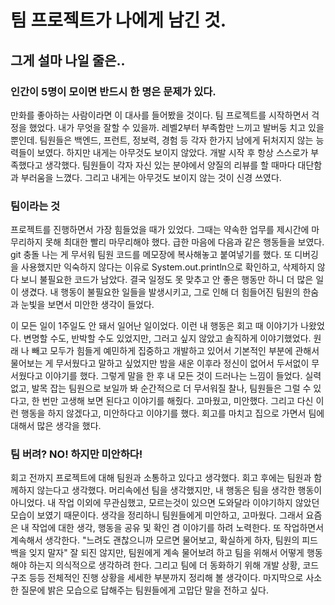 # 팀 프로젝트가 나에게 남긴 것.

## 그게 설마 나일 줄은..

### 인간이 5명이 모이면 반드시 한 명은 문제가 있다.
만화를 좋아하는 사람이라면 이 대사를 들어봤을 것이다.
팀 프로젝트를 시작하면서 걱정을 했었다.
내가 무엇을 잘할 수 있을까.
레벨2부터 부족함만 느끼고 발버둥 치고 있을 뿐인데.
팀원들은 백엔드, 프런트, 정보력, 경험 등 각자 한가지 남에게 뒤처지지 않는 능력들이 보였다.
하지만 내게는 아무것도 보이지 않았다.
개발 시작 후 항상 스스로가 부족했다고 생각했다.
팀원들이 각자 자신 있는 분야에서 양질의 리뷰를 할 때마다 대단함과 부러움을 느꼈다.
그리고 내게는 아무것도 보이지 않는 것이 신경 쓰였다.

### 팀이라는 것
프로젝트를 진행하면서 가장 힘들었을 때가 있었다.
그때는 약속한 업무를 제시간에 마무리하지 못해 최대한 빨리 마무리해야 했다.
급한 마음에 다음과 같은 행동들을 보였다.
git 충돌 나는 게 무서워 팀원 코드를 메모장에 복사해놓고 붙여넣기를 했다.
또 디버깅을 사용했지만 익숙하지 않다는 이유로 System.out.println으로 확인하고, 삭제하지 않다 보니 불필요한 코드가 남았다.
결국 일정도 못 맞추고 안 좋은 행동만 하니 더 많은 일이 생겼다.
내 행동이 불필요한 일들을 발생시키고, 그로 인해 더 힘들어진 팀원의 한숨과 눈빛을 보면서 미안한 생각이 들었다. 

이 모든 일이 1주일도 안 돼서 일어난 일이었다.
이런 내 행동은 회고 때 이야기가 나왔었다.
변명할 수도, 반박할 수도 있었지만, 그러고 싶지 않았고 솔직하게 이야기했었다.
원래 나 빼고 모두가 힘들게 예민하게 집중하고 개발하고 있어서 기본적인 부분에 관해서 물어보는 게 무서웠다고 말하고 싶었지만
밤을 새운 이후라 정신이 없어서 두서없이 무서웠다고 이야기를 했다.
그렇게 말을 한 후 내 모든 것이 드러나는 느낌이 들었다.
실력 없고, 발목 잡는 팀원으로 보일까 봐 순간적으로 더 무서워질 찰나, 팀원들은 그럴 수 있다고, 한 번만 고생해 보면 된다고 이야기를 해줬다.
고마웠고, 미안했다.
그리고 다신 이런 행동을 하지 않겠다고, 미안하다고 이야기를 했다.
회고를 마치고 집으로 가면서 팀에 대해서 많은 생각을 했다.

### 팀 버려? NO! 하지만 미안하다!
회고 전까지 프로젝트에 대해 팀원과 소통하고 있다고 생각했다.
회고 후에는 팀원과 함께하지 않는다고 생각했다.
머리속에선 팀을 생각했지만, 내 행동은 팀을 생각한 행동이 아니었다.
내 작업 이외에 무관심했고, 모르는것이 있으면 도와달라 이야기하지 않았던 모습이 보였기 때문이다.
생각을 정리하니 팀원들에게 미안하고, 고마웠다.
그래서 요즘은 내 작업에 대한 생각, 행동을 공유 및 확인 겸 이야기를 하려 노력한다.
또 작업하면서 계속해서 생각한다.
"느려도 괜찮으니까 모르면 물어보고, 확실하게 하자, 팀원의 피드백을 잊지 말자"
잘 되진 않지만, 팀원에게 계속 물어보려 하고 팀을 위해서 어떻게 행동해야 하는지 의식적으로 생각하려 한다.
그리고 팀에 더 동화하기 위해 개발 상황, 코드 구조 등등 전체적인 진행 상황을 세세한 부분까지 정리해 볼 생각이다.
마지막으로 사소한 질문에 밝은 모습으로 답해주는 팀원들에게 고맙단 말을 전하고 싶다.